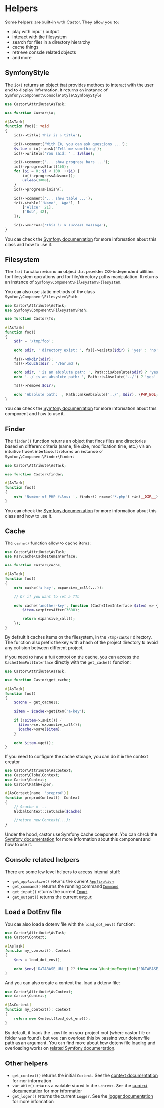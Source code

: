 # Helpers

Some helpers are built-in with Castor. They allow you to:

* play with input / output
* interact with the filesystem
* search for files in a directory hierarchy
* cache things
* retrieve console related objects
* and more

## SymfonyStyle

The `io()` returns an object that provides methods to interact with the user and
to display information. It returns an instance of
`Symfony\Component\Console\Style\SymfonyStyle`:

```php
use Castor\Attribute\AsTask;

use function Castor\io;

#[AsTask]
function foo(): void
{
    io()->title('This is a title');

    io()->comment('With IO, you can ask questions ...');
    $value = io()->ask('Tell me something');
    io()->writeln('You said: ' . $value);

    io()->comment('... show progress bars ...');
    io()->progressStart(100);
    for ($i = 0; $i < 100; ++$i) {
        io()->progressAdvance();
        usleep(1000);
    }
    io()->progressFinish();

    io()->comment('... show table ...');
    io()->table(['Name', 'Age'], [
        ['Alice', 21],
        ['Bob', 42],
    ]);

    io()->success('This is a success message');
}
```

You can check
the [Symfony documentation](https://symfony.com/doc/current/console/style.html)
for more information about this class and how to use it.

## Filesystem

The `fs()` function returns an object that provides OS-independent utilities for
filesystem operations and for file/directory paths manipulation. It returns an
instance of `Symfony\Component\Filesystem\Filesystem`.

You can also use static methods of the class
`Symfony\Component\Filesystem\Path`:

```php
use Castor\Attribute\AsTask;
use Symfony\Component\Filesystem\Path;

use function Castor\fs;

#[AsTask]
function foo()
{
    $dir = '/tmp/foo';

    echo $dir, ' directory exist: ', fs()->exists($dir) ? 'yes' : 'no', \PHP_EOL;

    fs()->mkdir($dir);
    fs()->touch($dir . '/bar.md');

    echo $dir, ' is an absolute path: ', Path::isAbsolute($dir) ? 'yes' : 'no', \PHP_EOL;
    echo '../ is an absolute path: ', Path::isAbsolute('../') ? 'yes' : 'no', \PHP_EOL;

    fs()->remove($dir);

    echo 'Absolute path: ', Path::makeAbsolute('../', $dir), \PHP_EOL;
}
```

You can check
the [Symfony documentation](https://symfony.com/doc/current/components/filesystem.html)
for more information about this component and how to use it.

## Finder

The `finder()` function returns an object that finds files and directories based
on different criteria (name, file size, modification time, etc.) via an
intuitive fluent interface. It returns an instance of
`Symfony\Component\Finder\Finder`:

```php
use Castor\Attribute\AsTask;

use function Castor\finder;

#[AsTask]
function foo()
{
    echo 'Number of PHP files: ', finder()->name('*.php')->in(__DIR__)->count(), \PHP_EOL;
}
```

You can check
the [Symfony documentation](https://symfony.com/doc/current/components/finder.html)
for more information about this class and how to use it.

## Cache

The `cache()` function allow to cache items:

```php
use Castor\Attribute\AsTask;
use Psr\Cache\CacheItemInterface;

use function Castor\cache;

#[AsTask]
function foo()
{
    echo cache('a-key', expansive_call(...));

    // Or if you want to set a TTL

    echo cache('another-key', function (CacheItemInterface $item) => {
        $item->expiresAfter(3600);

        return expansive_call();
    });
}
```

By default it caches items on the filesystem, in the `/tmp/castor` directory.
The function also prefix the key with a hash of the project directory to avoid
any collision between different project.

If you need to have a full control on the cache, you can access the
`CacheItemPollInterface` directly with the `get_cache()` function:

```php
use Castor\Attribute\AsTask;

use function Castor\get_cache;

#[AsTask]
function foo()
{
    $cache = get_cache();

    $item = $cache->getItem('a-key');

    if (!$item->isHit()) {
      $item->set(expansive_call());
      $cache->save($item);
    }

    echo $item->get();
}
```

If you need to configure the cache storage, you can do it in the context creator:
```php
use Castor\Attribute\AsContext;
use Castor\GlobalContext;
use Castor\Context;
use Castor\PathHelper;

#[AsContext(name: 'preprod')]
function preprodContext(): Context
{
    // $cache = ...
    GlobalContext::setCache($cache)

    //return new Context(...);
}
```

Under the hood, castor use Symfony Cache component. You can check
the [Symfony documentation](https://symfony.com/doc/current/components/cache.html)
for more information about this component and how to use it.

## Console related helpers

There are some low level helpers to access internal stuff:

* `get_application()` returns the current
  [`Application`](https://github.com/symfony/symfony/blob/6.3/src/Symfony/Component/Console/Application.php)
* `get_command()` returns the running command
  [`Command`](https://github.com/symfony/symfony/blob/6.3/src/Symfony/Component/Console/Command/Command.php)
* `get_input()` returns the current
  [`Input`](https://github.com/symfony/symfony/blob/6.3/src/Symfony/Component/Console/Output/OutputInterface.php)
* `get_output()` returns the current
  [`Output`](https://github.com/symfony/symfony/blob/6.3/src/Symfony/Component/Console/Input/InputInterface.php)

## Load a DotEnv file

You can also load a dotenv file with the `load_dot_env()` function:

```php
use Castor\Attribute\AsTask;
use Castor\Context;

#[AsTask]
function my_context(): Context
{
    $env = load_dot_env();

    echo $env['DATABASE_URL'] ?? throw new \RuntimeException('DATABASE_URL is not defined');
}
```

And you can also create a context that load a dotenv file:

```php
use Castor\Attribute\AsContext;
use Castor\Context;

#[AsContext]
function my_context(): Context
{
    return new Context(load_dot_env());
}
```

By default, it loads the `.env` file on your project root (where castor file or
folder was found), but you can overload this by passing your dotenv file
path as an argument.
You can find more about how dotenv file loading and overloading works on
[related Symfony documentation](https://symfony.com/doc/current/configuration.html#configuring-environment-variables-in-env-files).

## Other helpers

* `get_context()` returns the initial `Context`. See the [context
  documentation](./05-context.md) for mor information
* `variable()` returns a variable stored in the  `Context`. See the [context
  documentation](./05-context.md) for mor information
* `get_loger()` returns the current `Logger`. See the [logger
  documentation](./10-log.md) for more information
